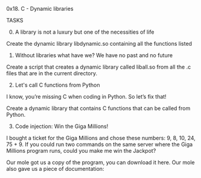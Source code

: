 0x18. C - Dynamic libraries

TASKS

0. A library is not a luxury but one of the necessities of life

Create the dynamic library libdynamic.so containing all the functions listed

1. Without libraries what have we? We have no past and no future

Create a script that creates a dynamic library called liball.so from all the .c files that are in the current directory.

2. Let's call C functions from Python

I know, you’re missing C when coding in Python. So let’s fix that!

Create a dynamic library that contains C functions that can be called from Python.

3. Code injection: Win the Giga Millions!

I bought a ticket for the Giga Millions and chose these numbers: 9, 8, 10, 24, 75 + 9. If you could run two commands on the same server where the Giga Millions program runs, could you make me win the Jackpot?

Our mole got us a copy of the program, you can download it here. Our mole also gave us a piece of documentation:
